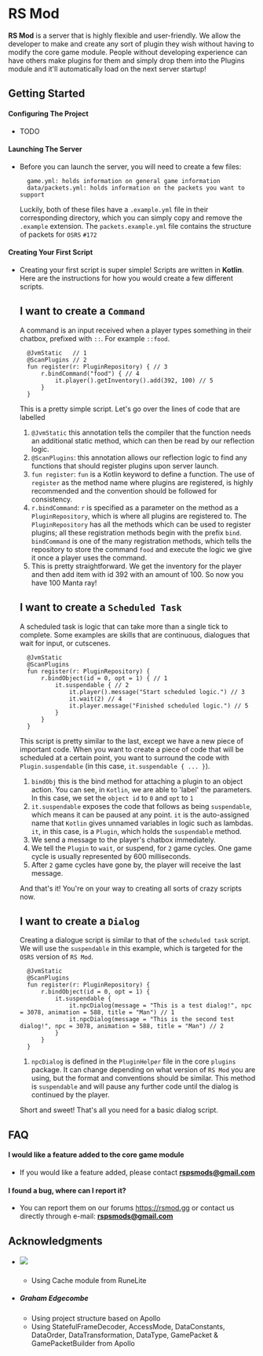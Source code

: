 # RS Mod
**RS Mod** is a server that is highly flexible and user-friendly. We allow the 
developer to make and create any sort of plugin they wish without having to 
modify the core game module. People without developing experience can have 
others make plugins for them and simply drop them into the Plugins module 
and it'll automatically load on the next server startup! 

## Getting Started
#### Configuring The Project
- TODO

#### Launching The Server
- Before you can launch the server, you will need to create a few files:

        game.yml: holds information on general game information
        data/packets.yml: holds information on the packets you want to support
        
    Luckily, both of these files have a ```.example.yml``` file in their corresponding 
    directory, which you can simply copy and remove the ```.example``` extension.
    The ```packets.example.yml``` file contains the structure of packets for 
    `OSRS` ```#172```

#### Creating Your First Script 
- Creating your first script is super simple! Scripts are written in **Kotlin**. 
Here are the instructions for how you would create a few different scripts.
    
    I want to create a `Command`
    -
    A command is an input received when a player types something in their chatbox, 
    prefixed with `::`. For example `::food`.

        @JvmStatic   // 1
        @ScanPlugins // 2
        fun register(r: PluginRepository) { // 3
            r.bindCommand("food") { // 4
                it.player().getInventory().add(392, 100) // 5                    
            }    
        }
    
    This is a pretty simple script. Let's go over the lines of code that are 
    labelled 
    
    1. `@JvmStatic` this annotation tells the compiler that the function needs
    an additional static method, which can then be read by our reflection logic.
    2. `@ScanPlugins`: this annotation allows our reflection logic to find any 
    functions that should register plugins upon server launch.
    3. `fun register`: `fun` is a Kotlin keyword to define a function. 
    The use of `register` as the method name where plugins are registered,
    is highly recommended and the convention should be followed for consistency.
    4. `r.bindCommand`: `r` is specified as a parameter on the method as a 
    `PluginRepository`, which is where all plugins are registered to.
    The `PluginRepository` has all the methods which can be used to register 
    plugins; all these registration methods begin with the prefix `bind`.
    `bindCommand` is one of the many registration methods, which tells the repository
    to store the command `food` and execute the logic we give it once a player
    uses the command.
    5. This is pretty straightforward. We get the inventory for the player and
    then add item with id 392 with an amount of 100. So now you have 100 Manta ray!
    
    I want to create a `Scheduled Task`
    -
    A scheduled task is logic that can take more than a single tick to complete.
    Some examples are skills that are continuous, dialogues that wait for input,
    or cutscenes.
    
        @JvmStatic
        @ScanPlugins
        fun register(r: PluginRepository) {
            r.bindObject(id = 0, opt = 1) { // 1
                it.suspendable { // 2
                    it.player().message("Start scheduled logic.") // 3
                    it.wait(2) // 4
                    it.player.message("Finished scheduled logic.") // 5
                }
            }
        }
    
    This script is pretty similar to the last, except we have a new piece of 
    important code. When you want to create a piece of code that will be 
    scheduled at a certain point, you want to surround the code with `Plugin.suspendable`
    (in this case, `it.suspendable { ... }`). 
    
    1. `bindObj` this is the bind method for attaching a plugin to an object action.
    You can see, in `Kotlin`, we are able to 'label' the parameters. In this case, 
    we set the `object id` to `0` and `opt` to `1` 
    2. `it.suspendable` exposes the code that follows as being `suspendable`, 
    which means it can be paused at any point. `it` is the auto-assigned name
    that `Kotlin` gives unnamed variables in logic such as lambdas. `it`, in this case, 
    is a `Plugin`, which holds the `suspendable` method.
    3. We send a message to the player's chatbox immediately.
    4. We tell the `Plugin` to `wait`, or suspend, for `2` game cycles. One game cycle is 
    usually represented by 600 milliseconds. 
    5. After `2` game cycles have gone by, the player will receive the last message.
    
    And that's it! You're on your way to creating all sorts of crazy scripts now.
    
    I want to create a `Dialog`
    -
    Creating a dialogue script is similar to that of the `scheduled task` script. 
    We will use the `suspendable` in this example, which is targeted for the 
    `OSRS` version of `RS Mod`.
    
        @JvmStatic
        @ScanPlugins
        fun register(r: PluginRepository) {
            r.bindObject(id = 0, opt = 1) {
                it.suspendable {
                    it.npcDialog(message = "This is a test dialog!", npc = 3078, animation = 588, title = "Man") // 1
                    it.npcDialog(message = "This is the second test dialog!", npc = 3078, animation = 588, title = "Man") // 2
                }
            }
        }
        
    1. `npcDialog` is defined in the `PluginHelper` file in the core `plugins`
     package. It can change depending on what version of `RS Mod` you are using,
     but the format and conventions should be similar. This method is `suspendable`
     and will pause any further code until the dialog is continued by the player.
     
     Short and sweet! That's all you need for a basic dialog script. 

## FAQ
#### I would like a feature added to the core game module
- If you would like a feature added, please contact **rspsmods@gmail.com**
#### I found a bug, where can I report it?
- You can report them on our forums https://rsmod.gg or contact us directly 
through e-mail: **rspsmods@gmail.com**

## Acknowledgments

* ##### [![](https://jitpack.io/v/runelite/runelite.svg)](https://jitpack.io/#runelite/runelite) 
    - Using Cache module from RuneLite
* ##### Graham Edgecombe
    - Using project structure based on Apollo
    - Using StatefulFrameDecoder, AccessMode, DataConstants, DataOrder, DataTransformation, DataType, GamePacket & GamePacketBuilder from Apollo